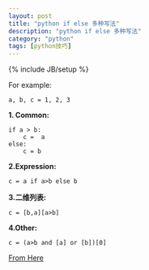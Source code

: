 ```yaml
---
layout: post
title: "python if else 多种写法"
description: "python if else 多种写法"
category: "python"
tags: [python技巧]
---
```

{% include JB/setup %}

<p>For example:</p>

<pre><code>a, b, c = 1, 2, 3
</code></pre>

<p><strong>1. Common:</strong></p>

<pre><code>if a &gt; b:
    c =  a
else:
    c = b
</code></pre>

<p><strong>2.Expression:</strong></p>

<pre><code>c = a if a&gt;b else b
</code></pre>

<p><strong>3.二维列表:</strong></p>

<pre><code>c = [b,a][a&gt;b]
</code></pre>

<p><strong>4.Other:</strong></p>

<pre><code>c = (a&gt;b and [a] or [b])[0]
</code></pre>

<p><a href="http://www.open-open.com/lib/view/open1346511811678.html">From Here</a></p>
